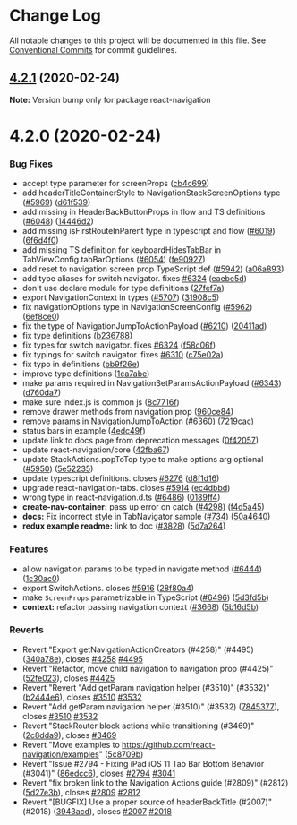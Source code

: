 # Change Log

All notable changes to this project will be documented in this file.
See [Conventional Commits](https://conventionalcommits.org) for commit guidelines.

## [4.2.1](https://github.com/react-navigation/react-navigation/compare/react-navigation@4.2.0...react-navigation@4.2.1) (2020-02-24)

**Note:** Version bump only for package react-navigation





# 4.2.0 (2020-02-24)


### Bug Fixes

* accept type parameter for screenProps ([cb4c699](https://github.com/react-navigation/react-navigation/commit/cb4c6994bb1ffc60ac0ed8aab44b87dc6ae066d2))
* add headerTitleContainerStyle to NavigationStackScreenOptions type ([#5969](https://github.com/react-navigation/react-navigation/issues/5969)) ([d61f539](https://github.com/react-navigation/react-navigation/commit/d61f539175d400fbbd0a79a5a7bf47523f736e66))
* add missing in HeaderBackButtonProps in flow and TS definitions ([#6048](https://github.com/react-navigation/react-navigation/issues/6048)) ([14446d2](https://github.com/react-navigation/react-navigation/commit/14446d2964a8421ff88e243d34d094475e7e36e8))
* add missing isFirstRouteInParent type in typescript and flow ([#6019](https://github.com/react-navigation/react-navigation/issues/6019)) ([6f6d4f0](https://github.com/react-navigation/react-navigation/commit/6f6d4f072a2f18dc309320a65039cc93359d4175))
* add missing TS definition for keyboardHidesTabBar in TabViewConfig.tabBarOptions ([#6054](https://github.com/react-navigation/react-navigation/issues/6054)) ([fe90927](https://github.com/react-navigation/react-navigation/commit/fe909278f5873487c9adfdbafb9089d317f2dc88))
* add reset to navigation screen prop TypeScript def ([#5942](https://github.com/react-navigation/react-navigation/issues/5942)) ([a06a893](https://github.com/react-navigation/react-navigation/commit/a06a893e67973ebd391ae0067d16398b41777f75))
* add type aliases for switch navigator. fixes [#6324](https://github.com/react-navigation/react-navigation/issues/6324) ([eaebe5d](https://github.com/react-navigation/react-navigation/commit/eaebe5d46dfaf7a14f3b8d4a4d60e974c7dc2625))
* don't use declare module for type definitions ([27fef7a](https://github.com/react-navigation/react-navigation/commit/27fef7a185ed3708481698babff923e6c31b9997))
* export NavigationContext in types ([#5707](https://github.com/react-navigation/react-navigation/issues/5707)) ([31908c5](https://github.com/react-navigation/react-navigation/commit/31908c53062a136576d3f8c8385f06dc6fa8f6a3))
* fix navigationOptions type in NavigationScreenConfig<Options> ([#5962](https://github.com/react-navigation/react-navigation/issues/5962)) ([6ef8ce0](https://github.com/react-navigation/react-navigation/commit/6ef8ce0fd5e0ffce71fa7cceb1b99ef3ebad9187))
* fix the type of NavigationJumpToActionPayload ([#6210](https://github.com/react-navigation/react-navigation/issues/6210)) ([20411ad](https://github.com/react-navigation/react-navigation/commit/20411adf8c1bb88ea01a5445474605eae138a074))
* fix type definitions ([b236788](https://github.com/react-navigation/react-navigation/commit/b2367880cd0ca9054ea2762042fa3c6edc1af1d4))
* fix types for switch navigator. fixes [#6324](https://github.com/react-navigation/react-navigation/issues/6324) ([f58c06f](https://github.com/react-navigation/react-navigation/commit/f58c06f192baa30d8d4d1f0172f6b42adb926f01))
* fix typings for switch navigator. fixes [#6310](https://github.com/react-navigation/react-navigation/issues/6310) ([c75e02a](https://github.com/react-navigation/react-navigation/commit/c75e02af9982ff58d42aeabbd247eb5bbdbd0150))
* fix typo in definitions ([bb9f26e](https://github.com/react-navigation/react-navigation/commit/bb9f26ecdf1339c3f5fca6865e0dcf3e86988753))
* improve type definitions ([1ca7abe](https://github.com/react-navigation/react-navigation/commit/1ca7abe7c11e280032a777f2ee5e1ab52487b299))
* make params required in NavigationSetParamsActionPayload ([#6343](https://github.com/react-navigation/react-navigation/issues/6343)) ([d760da7](https://github.com/react-navigation/react-navigation/commit/d760da796d394eb4886d10f88d8a8dfca18e386d))
* make sure index.js is common js ([8c7716f](https://github.com/react-navigation/react-navigation/commit/8c7716f504c77bf31fdde7ed129f2a63378bd283))
* remove drawer methods from navigation prop ([960ce84](https://github.com/react-navigation/react-navigation/commit/960ce843aee994456cbb08a6bb0fa63cffb54192))
* remove params in NavigationJumpToAction ([#6360](https://github.com/react-navigation/react-navigation/issues/6360)) ([7219cac](https://github.com/react-navigation/react-navigation/commit/7219cac9f478784d161019966e83b745e0d32f7c))
* status bars in example ([4edc49f](https://github.com/react-navigation/react-navigation/commit/4edc49f25adb36909476635a98e28d39b000ca9a))
* update link to docs page from deprecation messages ([0f42057](https://github.com/react-navigation/react-navigation/commit/0f42057c8ece83ade3697cc5a32110b12f87d77f))
* update react-navigation/core ([42fba67](https://github.com/react-navigation/react-navigation/commit/42fba673ae44289bb0da1b96d26402683817aba8))
* update StackActions.popToTop type to make options arg optional ([#5950](https://github.com/react-navigation/react-navigation/issues/5950)) ([5e52235](https://github.com/react-navigation/react-navigation/commit/5e522358c545df75789dcdbfa49d4375a3ef4391))
* update typescript definitions. closes [#6276](https://github.com/react-navigation/react-navigation/issues/6276) ([d8f1d16](https://github.com/react-navigation/react-navigation/commit/d8f1d165997615bf54e7e8b5fe398a919aa7fa98))
* upgrade react-navigation-tabs. closes [#5914](https://github.com/react-navigation/react-navigation/issues/5914) ([ec4dbbd](https://github.com/react-navigation/react-navigation/commit/ec4dbbd268d9036343d101ec001247b570fe62a1))
* wrong type in react-navigation.d.ts ([#6486](https://github.com/react-navigation/react-navigation/issues/6486)) ([0189ff4](https://github.com/react-navigation/react-navigation/commit/0189ff4eb3f2b868b0cf902f33fe104d7c276b16))
* **create-nav-container:** pass up error on catch ([#4298](https://github.com/react-navigation/react-navigation/issues/4298)) ([f4d5a45](https://github.com/react-navigation/react-navigation/commit/f4d5a45471f50d09f99726121f398b40fa03d09e))
* **docs:** Fix incorrect style in TabNavigator sample ([#734](https://github.com/react-navigation/react-navigation/issues/734)) ([50a4640](https://github.com/react-navigation/react-navigation/commit/50a46401c8ee2276c261bf561c8339c76deb88f4))
* **redux example readme:** link to doc ([#3828](https://github.com/react-navigation/react-navigation/issues/3828)) ([5d7a264](https://github.com/react-navigation/react-navigation/commit/5d7a2643931a683b00deb9b6489309d736ad9560))


### Features

* allow navigation params to be typed in navigate method ([#6444](https://github.com/react-navigation/react-navigation/issues/6444)) ([1c30ac0](https://github.com/react-navigation/react-navigation/commit/1c30ac07e4b17f95e94d2d5306f9ce75a7a60e31))
* export SwitchActions. closes [#5916](https://github.com/react-navigation/react-navigation/issues/5916) ([28f80a4](https://github.com/react-navigation/react-navigation/commit/28f80a4f0c6a23bc38a495e05fae1e707dd23c7b))
* make `ScreenProps` parametrizable in TypeScript ([#6496](https://github.com/react-navigation/react-navigation/issues/6496)) ([5d3fd5b](https://github.com/react-navigation/react-navigation/commit/5d3fd5bea0d09b61e26c8837557f6d0e8b396e74))
* **context:** refactor passing navigation context ([#3668](https://github.com/react-navigation/react-navigation/issues/3668)) ([5b16d5b](https://github.com/react-navigation/react-navigation/commit/5b16d5bb4740f28d42ced82f13be0682b89f4122))


### Reverts

* Revert "Export getNavigationActionCreators (#4258)" (#4495) ([340a78e](https://github.com/react-navigation/react-navigation/commit/340a78e7eed6ddd76c13e275d13a9edf3e7276d7)), closes [#4258](https://github.com/react-navigation/react-navigation/issues/4258) [#4495](https://github.com/react-navigation/react-navigation/issues/4495)
* Revert "Refactor, move child navigation to navigation prop (#4425)" ([52fe023](https://github.com/react-navigation/react-navigation/commit/52fe023ee2f9e08ff1ecfeffc9c72c2fd78cfe83)), closes [#4425](https://github.com/react-navigation/react-navigation/issues/4425)
* Revert "Revert "Add getParam navigation helper (#3510)" (#3532)" ([b2444e6](https://github.com/react-navigation/react-navigation/commit/b2444e6c618ee18f0a024d5320f6b773f8de0a95)), closes [#3510](https://github.com/react-navigation/react-navigation/issues/3510) [#3532](https://github.com/react-navigation/react-navigation/issues/3532)
* Revert "Add getParam navigation helper (#3510)" (#3532) ([7845377](https://github.com/react-navigation/react-navigation/commit/7845377174a55f323a120436d46b030abe2c1da0)), closes [#3510](https://github.com/react-navigation/react-navigation/issues/3510) [#3532](https://github.com/react-navigation/react-navigation/issues/3532)
* Revert "StackRouter block actions while transitioning (#3469)" ([2c8dda9](https://github.com/react-navigation/react-navigation/commit/2c8dda917a49d77f8e6ad67d3e1a57e00363bb5c)), closes [#3469](https://github.com/react-navigation/react-navigation/issues/3469)
* Revert "Move examples to https://github.com/react-navigation/examples" ([5c8709b](https://github.com/react-navigation/react-navigation/commit/5c8709b8a4d74750c2ee64f10732cfc8fd974890))
* Revert "Issue #2794 - Fixing iPad iOS 11 Tab Bar Bottom Behavior (#3041)" ([86edcc6](https://github.com/react-navigation/react-navigation/commit/86edcc66d2948f7b73039e984b7eb95663bbc5c0)), closes [#2794](https://github.com/react-navigation/react-navigation/issues/2794) [#3041](https://github.com/react-navigation/react-navigation/issues/3041)
* Revert "fix broken link to the Navigation Actions guide (#2809)" (#2812) ([5d27e3b](https://github.com/react-navigation/react-navigation/commit/5d27e3b06dda9043a98c4f6301ee732af99e2fb3)), closes [#2809](https://github.com/react-navigation/react-navigation/issues/2809) [#2812](https://github.com/react-navigation/react-navigation/issues/2812)
* Revert "[BUGFIX] Use a proper source of headerBackTitle (#2007)" (#2018) ([3943acd](https://github.com/react-navigation/react-navigation/commit/3943acdd776450ed166d950d1380f4e75d6d0d78)), closes [#2007](https://github.com/react-navigation/react-navigation/issues/2007) [#2018](https://github.com/react-navigation/react-navigation/issues/2018)
